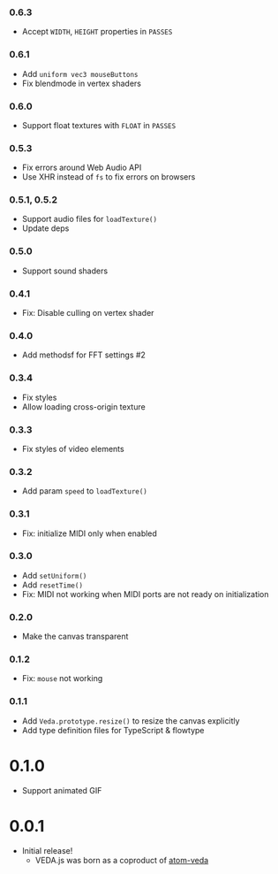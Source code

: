 ### 0.6.3
* Accept `WIDTH`, `HEIGHT` properties in `PASSES`

### 0.6.1
* Add `uniform vec3 mouseButtons`
* Fix blendmode in vertex shaders

### 0.6.0
* Support float textures with `FLOAT` in `PASSES`

### 0.5.3
* Fix errors around Web Audio API
* Use XHR instead of `fs` to fix errors on browsers

### 0.5.1, 0.5.2
* Support audio files for `loadTexture()`
* Update deps

### 0.5.0
* Support sound shaders

### 0.4.1
* Fix: Disable culling on vertex shader

### 0.4.0
* Add methodsf for FFT settings #2

### 0.3.4
* Fix styles
* Allow loading cross-origin texture

### 0.3.3
* Fix styles of video elements

### 0.3.2
* Add param `speed` to `loadTexture()`

### 0.3.1
* Fix: initialize MIDI only when enabled

### 0.3.0
* Add `setUniform()`
* Add `resetTime()`
* Fix: MIDI not working when MIDI ports are not ready on initialization

### 0.2.0
* Make the canvas transparent

### 0.1.2
* Fix: `mouse` not working

### 0.1.1
* Add `Veda.prototype.resize()` to resize the canvas explicitly
* Add type definition files for TypeScript & flowtype

# 0.1.0
* Support animated GIF

# 0.0.1
* Initial release!
  * VEDA.js was born as a coproduct of [atom-veda](https://github.com/fand/atom-veda/)
